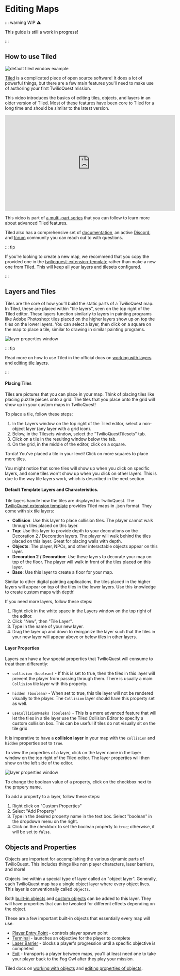 # Editing Maps

::: warning WIP ⚠️

This guide is still a work in progress!

:::

## How to use Tiled

![default tiled window example](./images/maps_tiled_default_layout.png)

[Tiled](https://www.mapeditor.org/) is a complicated piece of open source software! It does a lot of powerful things, but there are a few main features you'll need to make use of authoring your first TwilioQuest mission.

This video introduces the basics of editing tiles, objects, and layers in an older version of Tiled. Most of these features have been core to Tiled for a long time and should be similar to the latest version.

<iframe width="560" height="315" src="https://www.youtube.com/embed/ZwaomOYGuYo" title="YouTube video player" frameborder="0" allow="accelerometer; autoplay; clipboard-write; encrypted-media; gyroscope; picture-in-picture" allowfullscreen></iframe>

This video is part of [a multi-part series](https://gamefromscratch.com/tiled-map-editor-tutorial-series/) that you can follow to learn more about advanced Tiled features.

Tiled also has a comprehensive set of [documentation](https://doc.mapeditor.org/en/stable/manual/introduction/), an active [Discord](https://discord.com/invite/39wbTv7), and [forum](https://discourse.mapeditor.org/) community you can reach out to with questions.

::: tip

If you're looking to create a new map, we recommend that you copy the provided one in the [twilioquest-extension-template](https://github.com/TwilioQuest/twilioquest-extension-template) rather than make a new one from Tiled. This will keep all your layers and tilesets configured.

:::

## Layers and Tiles
Tiles are the core of how you'll build the static parts of a TwilioQuest map. In Tiled, these are placed within "tile layers", seen on the top right of the Tiled editor. These layers function similarly to layers in painting programs like Adobe Photoshop: tiles placed on the higher layers show up on top the tiles on the lower layers. You can select a layer, then click on a square on the map to place a tile, similar to drawing in similar painting programs.

![layer properties window](./images/maps_tiled_layers_and_tiles.png)

::: tip

Read more on how to use Tiled in the official docs on [working with layers](https://doc.mapeditor.org/en/stable/manual/layers/) and [editing tile layers](https://doc.mapeditor.org/en/stable/manual/editing-tile-layers/).

:::

#### Placing Tiles
Tiles are pictures that you can place in your map. Think of placing tiles like placing puzzle pieces onto a grid. The tiles that you place onto the grid will show up in your custom maps in TwilioQuest!

To place a tile, follow these steps:

1. In the Layers window on the top right of the Tiled editor, select a non-object layer (any layer with a grid icon). 
2. Below, in the Tilesets window, select the "TwilioQuestTilesets" tab.
3. Click on a tile in the resulting window below the tab. 
4. On the grid, in the middle of the editor, click on a square.

Ta-da! You've placed a tile in your level! Click on more squares to place more tiles.

You might notice that some tiles will show up when you click on specific layers, and some tiles won't show up when you click on other layers. This is due to the way tile layers work, which is described in the next section.

#### Default Template Layers and Characteristics.
Tile layers handle how the tiles are displayed in TwilioQuest. The [TwilioQuest extension template](https://github.com/TwilioQuest/twilioquest-extension-template) provides Tiled maps in .json format. They come with six tile layers: 
- **Collision**: Use this layer to place collision tiles. The player cannot walk through tiles placed on this layer.
- **Top**: Use this layer to provide depth to your decorations on the Decoration 2 / Decoration layers. The player will walk behind the tiles placed on this layer. Great for placing walls with depth. 
- **Objects**: The player, NPCs, and other interactable objects appear on this layer.
- **Decoration 2 / Decoration**: Use these layers to decorate your map on top of the floor. The player will walk in front of the tiles placed on this layer. 
- **Base**: Use this layer to create a floor for your map.

Similar to other digital painting applications, the tiles placed in the higher layers will appear on top of the tiles in the lower layers. Use this knowledge to create custom maps with depth!

If you need more layers, follow these steps:
1. Right click in the white space in the Layers window on the top right of the editor.
2. Click "New", then "Tile Layer".
3. Type in the name of your new layer.
4. Drag the layer up and down to reorganize the layer such that the tiles in your new layer will appear above or below tiles in other layers.

#### Layer Properties
Layers can have a few special properties that TwilioQuest will consume to treat them differently:

- `collision (boolean)` - If this is set to true, then the tiles in this layer will prevent the player from passing through them. There is usually a main `Collision` tile layer with this property.

- `hidden (boolean)` - When set to true, this tile layer will not be rendered visually to the player. The `Collision` layer should have this property set as well.

- `useCollisionMasks (boolean)` - This is a more advanced feature that will let the tiles in a tile layer use the Tiled Collision Editor to specify a custom collision box. This can be useful if tiles do not visually sit on the tile grid.

It is imperative to have a **collision layer** in your map with the `collision` and `hidden` properties set to `true`.

To view the properties of a layer, click on the layer name in the layer window on the top right of the Tiled editor. The layer properties will then show on the left side of the editor.

![layer properties window](./images/maps_tiled_layer_properties.png)

To change the boolean value of a property, click on the checkbox next to the propery name. 

To add a property to a layer, follow these steps:

1. Right click on "Custom Properties"
2. Select "Add Property"
3. Type in the desired property name in the text box. Select "boolean" in the dropdown menu on the right.
4. Click on the checkbox to set the boolean property to `true`; otherwise, it will be set to `false`.


## Objects and Properties

Objects are important for accomplishing the various dynamic parts of TwilioQuest. This includes things like non player characters, laser barriers, and more!

Objects live within a special type of layer called an "object layer". Generally, each TwilioQuest map has a single object layer where every object lives. This layer is conventionally called `Objects`.

Both [built-in objects](/api/objects.html) and [custom objects](guide/custom_objects.html) can be added to this layer. They will have properties that can be tweaked for different effects depending on the object.

These are a few important built-in objects that essentially every map will use:

- [Player Entry Point](/api/objects.html#player-entry-points) - controls player spawn point
- [Terminal](/api/objects.html#terminals) - launches an objective for the player to complete
- [Laser Barrier](/api/objects.html#laser-barriers) - blocks a player's progression until a specific objective is completed
- [Exit](/api/objects.html#exits) - transports a player between maps, you'll at least need one to take your player back to the Fog Owl after they play your mission.

Tiled docs on [working with objects](https://doc.mapeditor.org/en/stable/manual/objects/) and [editing properties of objects](https://doc.mapeditor.org/en/stable/manual/custom-properties/).
